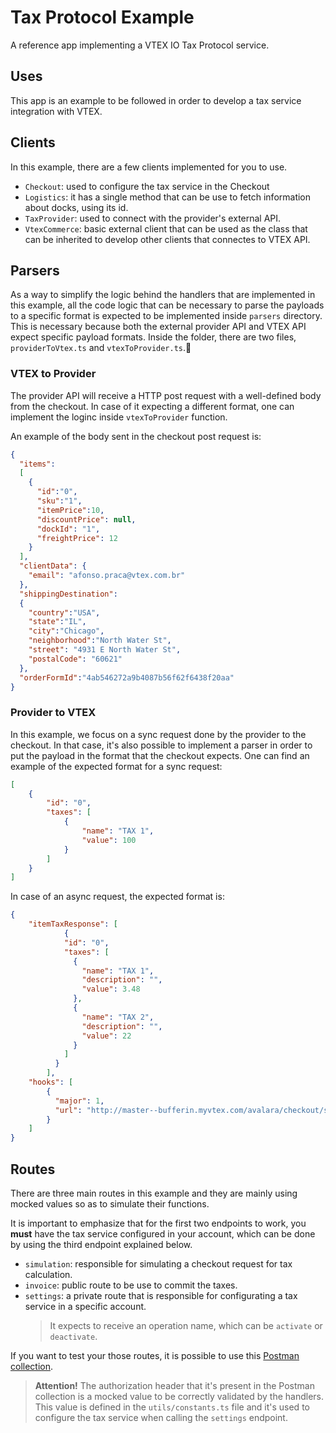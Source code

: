 

# Tax Protocol Example

A reference app implementing a VTEX IO Tax Protocol service.

## Uses
This app is an example to be followed in order to develop a tax service integration with VTEX. 

## Clients
In this example, there are a few clients implemented for you to use.
- `Checkout`: used to configure the tax service in the Checkout
- `Logistics`: it has a single method that can be use to fetch information about docks, using its id.
- `TaxProvider`: used to connect with the provider's external API.
- `VtexCommerce`: basic external client that can be used as the class that can be inherited to develop other clients that connectes to VTEX API. 

## Parsers
As a way to simplify the logic behind the handlers that are implemented in this example, all the code logic that can be necessary to parse the payloads to a specific format is expected to be implemented inside `parsers` directory. This is necessary because both the external provider API and VTEX API expect specific payload formats. Inside the folder, there are two files, `providerToVtex.ts` and `vtexToProvider.ts`.

### VTEX to Provider
The provider API will receive a HTTP post request with a well-defined body from the checkout. In case of it expecting a different format, one can implement the loginc inside `vtexToProvider` function. 

An example of the body sent in the checkout post request is:
```json
{
  "items":
  [
    {
      "id":"0",
      "sku":"1",
      "itemPrice":10,
      "discountPrice": null,
      "dockId": "1",
      "freightPrice": 12
    }
  ],
  "clientData": {
    "email": "afonso.praca@vtex.com.br"
  },
  "shippingDestination":
  {
    "country":"USA",
    "state":"IL",
    "city":"Chicago",
    "neighborhood":"North Water St",
    "street": "4931 E North Water St",
    "postalCode": "60621"
  },
  "orderFormId":"4ab546272a9b4087b56f62f6438f20aa"
}
```

### Provider to VTEX
In this example, we focus on a sync request done by the provider to the checkout. In that case, it's also possible to implement a parser in order to put the payload in the format that the checkout expects. One can find an example of the expected format for a sync request:

```json
[
    {
        "id": "0",
        "taxes": [
            {
                "name": "TAX 1",
                "value": 100
            }
        ]
    }
]
```

In case of an async request, the expected format is:

```json
{
    "itemTaxResponse": [
			{
		    "id": "0",
		    "taxes": [
		      {
		        "name": "TAX 1",
		        "description": "",
		        "value": 3.48
		      },
		      {
		        "name": "TAX 2",
		        "description": "",
		        "value": 22
		      }
		    ]
		  }
		],
    "hooks": [
        {
          "major": 1,
          "url": "http://master--bufferin.myvtex.com/avalara/checkout/salesinvoice-tax"
        }
    ]
}
```

## Routes
There are three main routes in this example and they are mainly using mocked values so as to simulate their functions.

It is important to emphasize that for the first two endpoints to work, you **must** have the tax service configured in your account, which can be done by using the third endpoint explained below.

- `simulation`: responsible for simulating a checkout request for tax calculation.
- `invoice`: public route to be use to commit the taxes.
- `settings`: a private route that is responsible for configurating a tax service in a specific account. 
  > It expects to receive an operation name, which can be `activate` or `deactivate`.

If you want to test your those routes, it is possible to use this [Postman collection](https://www.getpostman.com/collections/debecab7831841489998).

> **Attention!** The authorization header that it's present in the Postman collection is a mocked value to be correctly validated by the handlers. This value is defined in the `utils/constants.ts` file and it's used to configure the tax service when calling the `settings` endpoint.
